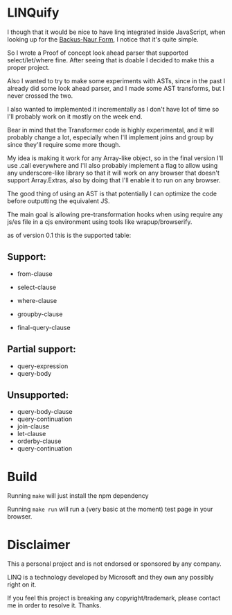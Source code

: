 LINQuify
========

I though that it would be nice to have linq integrated inside JavaScript,
when looking up for the [Backus-Naur Form](http://programminglinq.info/tag/bnf/), I notice that it's quite simple.

So I wrote a Proof of concept look ahead parser that supported select/let/where fine.
After seeing that is doable I decided to make this a proper project.

Also I wanted to try to make some experiments with ASTs, since in the past
I already did some look ahead parser, and I made some AST transforms,
but I never crossed the two.

I also wanted to implemented it incrementally as I don't have lot of time so
I'll probably work on it mostly on the week end.

Bear in mind that the Transformer code is highly experimental,
and it will probably change a lot,
especially when I'll implement joins and group by since they'll require some
more though.

My idea is making it work for any Array-like object, so in the final version
I'll use .call everywhere and I'll also probably implement a flag to allow using
any underscore-like library so that it will work on any browser that doesn't support
Array.Extras, also by doing that I'll enable it to run on any browser.

The good thing of using an AST is that potentially I can optimize the code before outputting the equivalent JS.

The main goal is allowing pre-transformation hooks when using require any js/es file in a cjs environment using tools like wrapup/browserify.

as of version 0.1 this is the supported table:

Support:
--------
- from-clause
- select-clause
- where-clause
- groupby-clause

- final-query-clause

Partial support:
----------------
- query-expression
- query-body

Unsupported:
------------
- query-body-clause
- query-continuation
- join-clause
- let-clause
- orderby-clause
- query-continuation



Build
=====
Running `make` will just install the npm dependency

Running `make run` will run a (very basic at the moment) test page in your browser.

Disclaimer
==========
This a personal project and is not endorsed or sponsored by any company.

LINQ is a technology developed by Microsoft and they own any possibly right on it.

If you feel this project is breaking any copyright/trademark, please contact me
in order to resolve it. Thanks.
